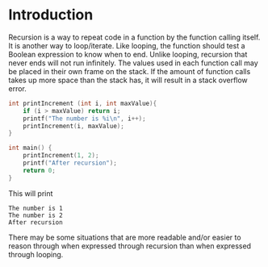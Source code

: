 # Introduction

Recursion is a way to repeat code in a function by the function calling itself.
It is another way to loop/iterate. Like looping, the function should test a Boolean expression to know when to end.
Unlike looping, recursion that never ends will not run infinitely.
The values used in each function call may be placed in their own frame on the stack.
If the amount of function calls takes up more space than the stack has, it will result in a stack overflow error.

```c
int printIncrement (int i, int maxValue){
    if (i > maxValue) return i;
    printf("The number is %i\n", i++);
    printIncrement(i, maxValue);
}

int main() {
    printIncrement(1, 2);
    printf("After recursion");
    return 0;
}
```

This will print

```
The number is 1
The number is 2
After recursion
```

There may be some situations that are more readable and/or easier to reason through when expressed through recursion than when expressed through looping.
